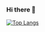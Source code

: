 ### Hi there 👋

<!--
**yuhengUA2077/yuhengUA2077** is a ✨ _special_ ✨ repository because its `README.md` (this file) appears on your GitHub profile.

Here are some ideas to get you started:

- 🔭 I’m currently working on ...
- 🌱 I’m currently learning ...
- 👯 I’m looking to collaborate on ...
- 🤔 I’m looking for help with ...
- 💬 Ask me about ...
- 📫 How to reach me: ...
- 😄 Pronouns: ...
- ⚡ Fun fact: ...
-->

[![Top Langs](https://github-readme-stats.vercel.app/api/top-langs/?username=yuhengUA2077&theme=light&layout=compact)](https://github.com/anuraghazra/github-readme-stats)

<!-- ![](https://stats.justsong.cn/api/bilibili/?id=52522297&theme=dark) -->

